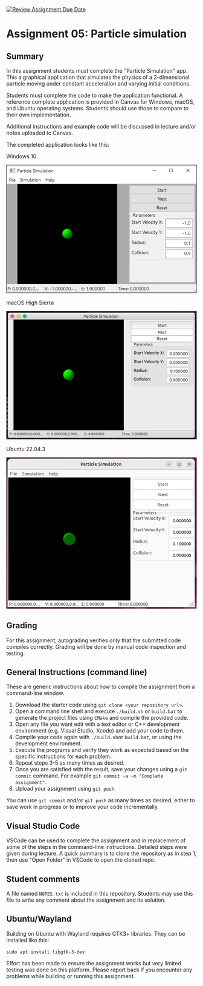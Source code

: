 [![Review Assignment Due Date](https://classroom.github.com/assets/deadline-readme-button-24ddc0f5d75046c5622901739e7c5dd533143b0c8e959d652212380cedb1ea36.svg)](https://classroom.github.com/a/lHOHXZ1a)
# Assignment 05: Particle simulation

## Summary

In this assignment students must complete the "Particle Simulation" app.
This a graphical application that simulates the physics of a 2-dimensional
particle moving under constant acceleration and varying initial conditions.

Students must complete the code to make the application functional.
A reference complete application is provided in Canvas for Windows, macOS,
and Ubuntu operating systems. Students should use those to compare to their
own implementation.

Additional instructions and example code will be discussed in lecture and/or
notes uploaded to Canvas.

The completed application looks like this:

Windows 10

![particle_app_win](images/particle_app_win.png "particle_app_win")

macOS High Sierra

![particle_app_mac](images/particle_app_mac.png "particle_app_mac")

Ubuntu 22.04.3

![particle_app_ubuntu](images/particle_app_ubuntu.png "particle_app_ubuntu")

## Grading

For this assignment, autograding verifies only that the submitted code
compiles correctly. Grading will be done by manual code inspection and
testing.

## General Instructions (command line)

These are generic instructions about how to compile the assignment from
a command-line window.

1. Download the starter code using `git clone <your repository url>`.
2. Open a command line shell and execute `./build.sh` or `build.bat` to
generate the project files using `CMake` and compile the provided code.
3. Open any file you want edit with a text editor or C++ development
environment (e.g. Visual Studio, Xcode) and add your code to them.
4. Compile your code again with `./build.sh`or `build.bat`, or using the
development environment.
5. Execute the programs and verify they work as expected based on the
specific instructions for each problem.
6. Repeat steps 3-5 as many times as desired.
7. Once you are satisfied with the result, save your changes using a
`git commit` command. For example `git commit -a -m "Complete assignment"`.
8. Upload your assignment using `git push`.

You can use `git commit` and/or `git push` as many times as desired, either
to save work in progress or to improve your code incrementally.

## Visual Studio Code

VSCode can be used to complete the assignment and in replacement of some
of the steps in the command-line instructions. Detailed steps were given
during lecture. A quick summary is to clone the repository as in step 1,
then use "Open Folder" in VSCode to open the cloned repo.

## Student comments

A file named `NOTES.txt` is included in this repository. Students may use
this file to write any comment about the assignment and its solution.

## Ubuntu/Wayland

Building on Ubuntu with Wayland requires GTK3+ libraries. They can be installed
like this:

    sudo apt install libgtk-3-dev

Effort has been made to ensure the assignment works but very limited testing was
done on this platform. Please report back if you encounter any problems while
building or running this assignment.
